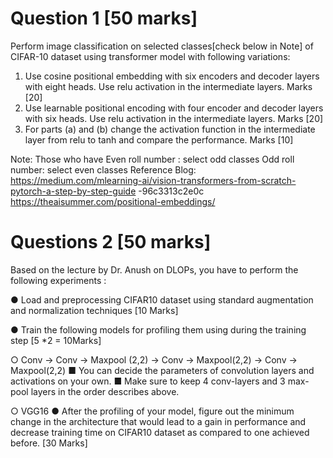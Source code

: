 # Question 1 [50 marks]

Perform image classification on selected classes[check below in Note] of CIFAR-10 dataset
using transformer model with following variations:

1. Use cosine positional embedding with six encoders and decoder layers with eight
heads. Use relu activation in the intermediate layers. Marks [20]
2. Use learnable positional encoding with four encoder and decoder layers with six heads.
Use relu activation in the intermediate layers. Marks [20]
3. For parts (a) and (b) change the activation function in the intermediate layer from relu to
tanh and compare the performance. Marks [10]

Note: Those who have
Even roll number : select odd classes
Odd roll number: select even classes
Reference Blog:
https://medium.com/mlearning-ai/vision-transformers-from-scratch-pytorch-a-step-by-step-guide
-96c3313c2e0c
https://theaisummer.com/positional-embeddings/

# Questions 2 [50 marks]

Based on the lecture by Dr. Anush on DLOPs, you have to perform the following experiments :

● Load and preprocessing CIFAR10 dataset using standard augmentation and
normalization techniques [10 Marks]

● Train the following models for profiling them using during the training step [5 *2 =
10Marks]

○ Conv -> Conv -> Maxpool (2,2) -> Conv -> Maxpool(2,2) -> Conv -> Maxpool(2,2)
■ You can decide the parameters of convolution layers and activations on
your own.
■ Make sure to keep 4 conv-layers and 3 max-pool layers in the order
describes above.

○ VGG16
● After the profiling of your model, figure out the minimum change in the architecture that
would lead to a gain in performance and decrease training time on CIFAR10 dataset as
compared to one achieved before. [30 Marks]
